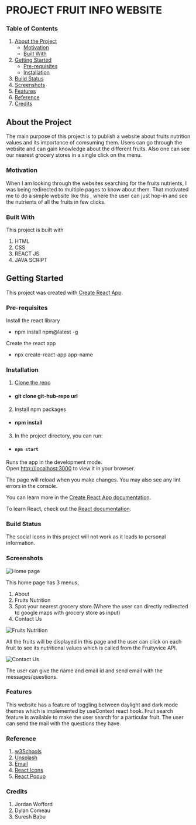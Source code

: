 # PROJECT FRUIT INFO WEBSITE

### Table of Contents

1. [About the Project](#about-the-project)
    - [Motivation](#motivation)
    - [Built With](#built-with)
2. [Getting Started](#getting-started)
    - [Pre-requisites](#pre-requisites)
    - [Installation](#installation)
3. [Build Status](#build-status)
4. [Screenshots](#screenshots)
5. [Features](#features)
6. [Reference](#reference)
7. [Credits](#credits)


## About the Project

The main purpose of this project is to publish a website about fruits nutrition values and its importance of comsuming them.
Users can go through the website and can gain knowledge about the different fruits. Also one can see our nearest grocery stores in a single click on the menu.

### Motivation

When I am looking through the websites searching for the fruits nutrients, I was being redirected to multiple pages to know about them.
That motivated me to do a simple website like this , where the user can just hop-in and see the nutrients of all the fruits in few clicks.

### Built With

This project is built with
1. HTML
2. CSS
3. REACT JS
4. JAVA SCRIPT

## Getting Started

This project was created with [Create React App](https://github.com/facebook/create-react-app).

### Pre-requisites

Install the react library

* npm install npm@latest -g

Create the react app

* npx create-react-app app-name

### Installation

1. [Clone the repo](https://github.com/meenakshisureshbabu/ReactAPIProject.git)

* #### git clone git-hub-repo url

2. Install npm packages

* #### npm install

3. In the project directory, you can run:

* #### `npm start`

Runs the app in the development mode.\
Open [http://localhost:3000](http://localhost:3000) to view it in your browser.

The page will reload when you make changes.
You may also see any lint errors in the console.

You can learn more in the [Create React App documentation](https://facebook.github.io/create-react-app/docs/getting-started).

To learn React, check out the [React documentation](https://reactjs.org/).

### Build Status

The social icons in this project will not work as it leads to personal information.

### Screenshots

![Home page](/recipe/public/homepage.png)

This home page has 3 menus, 

1. About
2. Fruits Nutrition
3. Spot your nearest grocery store.(Where the user can directly redirected to google maps with grocery store as input)
4. Contact Us 

![Fruits Nutrition](/recipe/public/fruits.png)

All the fruits will be displayed in this page and the user can click on each fruit to see its nutritional values which is called from the Fruityvice API.

![Contact Us](/recipe/public/contact.png)

The user can give the name and email id and send email with the messages/questions.

### Features

This website has a feature of toggling between daylight and dark mode themes which is implemented by useContext react hook.
Fruit search feature is available to make the user search for a particular fruit.
The user can send the mail with the questions they have.

### Reference

1. [w3Schools](https://www.w3schools.com/)
2. [Unsplash](https://unsplash.com/)
3. [Email](https://emailjs.com)
4. [React Icons](https://react-icons.github.io/react-icons/)
5. [React Popup](https://react-popup.elazizi.com/)

### Credits

1. Jordan Wofford
2. Dylan Comeau
3. Suresh Babu



